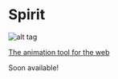 # Spirit

![alt tag](https://spiritapp.io/spirit.jpg)

[The animation tool for the web](https://spiritapp.io)

Soon available!
